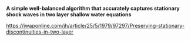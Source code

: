 **A simple well-balanced algorithm that accurately captures stationary shock waves in two layer shallow water equations**

https://iwaponline.com/jh/article/25/5/1979/97297/Preserving-stationary-discontinuities-in-two-layer
